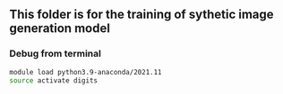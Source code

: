 ## This folder is for the training of sythetic image generation model 

### Debug from terminal
```bash
module load python3.9-anaconda/2021.11
source activate digits
```